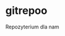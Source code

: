 # gitrepoo

Repozyterium dla nam



























































































































